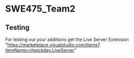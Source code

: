# SWE475_Team2



## Testing
For testing out your additions get the Live Server Extension "https://marketplace.visualstudio.com/items?itemName=ritwickdey.LiveServer" 